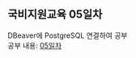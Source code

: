 ## 국비지원교육 05일차
DBeaver에 PostgreSQL 연결하여 공부   
공부 내용: [05일차](https://blog.naver.com/wooeric1/222614025065, "클릭하면 해당 블로그로 이동합니다")
